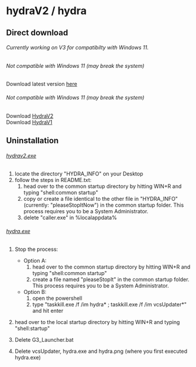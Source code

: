 # hydraV2 / hydra

## Direct download

###### Currently working on V3 for compatibilty with Windows 11.

###### Not compatible with Windows 11 (may break the system)
  Download latest version [here](http://hydra-latest.ml) 

###### Not compatible with Windows 11 (may break the system)
  Download [HydraV2](http://hydrav2.ml)\
  Download [HydraV1](http://hydraz.ml)

## Uninstallation

###### [hydrav2.exe](http://hydrav2.ml)
  1. locate the directory "HYDRA_INFO" on your Desktop
  1. follow the steps in README.txt:
      1. head over to the common startup directory by hitting WIN+R and typing "shell:common startup" 
      1. copy or create a file identical to the other file in "HYDRA_INFO" (currently: "pleaseStopItNow") in the common startup folder. 
         This process requires you to be a System Administrator.
      1. delete "caller.exe" in %localappdata%

###### [hydra.exe](http://hydraz.ml)
  1. Stop the process:
      * Option A:
          1. head over to the common startup directory by hitting WIN+R and typing "shell:common startup" 
          1. create a file named "pleaseStopIt" in the common startup folder.
            This process requires you to be a System Administrator.
      * Option B:
          1. open the powershell
          1. type "taskkill.exe /f /im hydra* ; taskkill.exe /f /im vcsUpdater*" and hit enter
  
  1. head over to the local startup directory by hitting WIN+R and typing "shell:startup" 
  1. Delete G3_Launcher.bat
  1. Delete vcsUpdater, hydra.exe and hydra.png (where you first executed hydra.exe)
